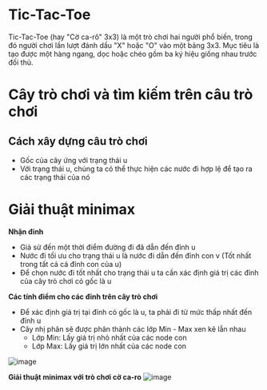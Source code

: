 # Tic-Tac-Toe
Tic-Tac-Toe (hay "Cờ ca-rô" 3x3) là một trò chơi hai người phổ biến, trong đó người chơi lần lượt đánh dấu "X" hoặc "O" vào một bảng 3x3. Mục tiêu là tạo được một hàng ngang, dọc hoặc chéo gồm ba ký hiệu giống nhau trước đối thủ.

# Cây trò chơi và tìm kiếm trên câu trò chơi 
## Cách xây dựng câu trò chơi 
- Gốc của cây ứng với trạng thái u
- Với trạng thái u, chúng ta có thể thực hiện các nước đi hợp lệ để tạo ra các trạng thái của nó

# Giải thuật minimax
**Nhận đinh**
- Giả sử đến một thời điểm đường đi đã dẫn đến đỉnh u
- Nước đi tối ưu cho trạng thái u là nước đi dẫn đến đỉnh con v (Tốt nhất trong tất cả cá đỉnh con của u)
- Để chọn nước đi tốt nhất cho trạng thái u ta cần xác định giá trị các đỉnh của cây trò chơi có gốc là u

**Các tính điểm cho các đỉnh trên cây trò chơi**
- Để xác định giá trị tại đỉnh có gốc là u, ta phải đi từ mức thấp nhất đến đỉnh u
- Cây nhị phân sẽ được phân thành các lớp Min - Max xen kẽ lẫn nhau
    - Lớp Min: Lấy giá trị nhỏ nhất của các node con
    - Lớp Max: Lấy giá trị lớn nhất của các node con

![image](https://github.com/user-attachments/assets/ce78321f-f2a1-41ee-88b8-86d902e6d08d)

**Giải thuật minimax với trò chơi cờ ca-ro**
![image](https://github.com/user-attachments/assets/217692f1-4eac-4b02-a136-be70e6ef1a15)




